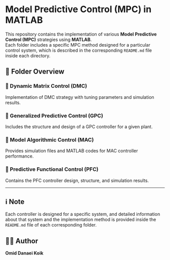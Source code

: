 # Model Predictive Control (MPC) in MATLAB

This repository contains the implementation of various **Model Predictive Control (MPC)** strategies using **MATLAB**.  
Each folder includes a specific MPC method designed for a particular control system, which is described in the corresponding `README.md` file inside each directory.

## 📁 Folder Overview

### 🔹 Dynamic Matrix Control (DMC)
Implementation of DMC strategy with tuning parameters and simulation results.

### 🔹 Generalized Predictive Control (GPC)
Includes the structure and design of a GPC controller for a given plant.

### 🔹 Model Algorithmic Control (MAC)
Provides simulation files and MATLAB codes for MAC controller performance.

### 🔹 Predictive Functional Control (PFC)
Contains the PFC controller design, structure, and simulation results.

---

## ℹ️ Note
Each controller is designed for a specific system, and detailed information about that system and the implementation method is provided inside the `README.md` file of each corresponding folder.

## 👨‍💻 Author
**Omid Danaei Koik**  
